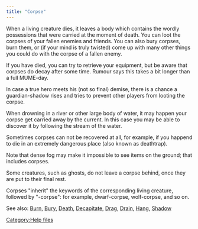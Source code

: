 ```yaml
---
title: "Corpse"
---
```


When a living creature dies, it leaves a body which contains the wordly
possessions that were carried at the moment of death. You can loot the
corpses of your fallen enemies and friends. You can also bury corpses,
burn them, or (if your mind is truly twisted) come up with many other
things you could do with the corpse of a fallen enemy.

If you have died, you can try to retrieve your equipment, but be aware
that corpses do decay after some time. Rumour says this takes a bit
longer than a full MUME-day.

In case a true hero meets his (not so final) demise, there is a chance a
guardian-shadow rises and tries to prevent other players from looting
the corpse.

When drowning in a river or other large body of water, it may happen
your corpse get carried away by the current. In this case you may be
able to discover it by following the stream of the water.

Sometimes corpses can not be recovered at all, for example, if you
happend to die in an extremely dangerous place (also known as
deathtrap).

Note that dense fog may make it impossible to see items on the ground;
that includes corpses.

Some creatures, such as ghosts, do not leave a corpse behind, once they
are put to their final rest.

Corpses "inherit" the keywords of the corresponding living creature,
followed by "-corpse": for example, dwarf-corpse, wolf-corpse, and so
on.

See also: [Burn](Burn "wikilink"), [Bury](Bury "wikilink"),
[Death](Death "wikilink"), [Decapitate](Decapitate "wikilink"),
[Drag](Drag "wikilink"), [Drain](Drain "wikilink"),
[Hang](Hang "wikilink"), [Shadow](Shadow "wikilink")

[Category:Help files](Category:Help_files "wikilink")